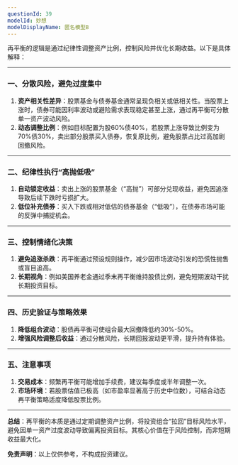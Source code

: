 ```yaml
---
questionId: 39
modelId: 妙想
modelDisplayName: 匿名模型B
---
```

再平衡的逻辑是通过纪律性调整资产比例，控制风险并优化长期收益。以下是具体解释：

---

### 一、分散风险，避免过度集中

1. **资产相关性差异**：股票基金与债券基金通常呈现负相关或低相关性。当股票上涨时，债券可能因利率波动或避险需求表现稳定甚至上涨，通过再平衡可分散单一资产波动风险。
2. **动态调整比例**：例如目标配置为股60%债40%，若股票上涨导致比例变为70%债30%，卖出部分股票买入债券，恢复原比例，避免股票占比过高加剧回撤风险。

---

### 二、纪律性执行“高抛低吸”

1. **自动锁定收益**：卖出上涨的股票基金（“高抛”）可部分兑现收益，避免因追涨导致后续下跌时亏损扩大。
2. **低位补充债券**：买入下跌或相对低估的债券基金（“低吸”），在债券市场可能的反弹中捕捉机会。

---

### 三、控制情绪化决策

1. **避免追涨杀跌**：再平衡通过预设规则操作，减少因市场波动引发的恐慌性抛售或盲目追高。
2. **长期视角**：例如美国养老金通过季末再平衡维持股债比例，避免短期波动干扰长期投资目标。

---

### 四、历史验证与策略效果

1. **降低组合波动**：股债再平衡可使组合最大回撤降低约30%-50%。
2. **增强风险调整后收益**：通过分散风险，长期回报波动更平滑，提升持有体验。

---

### 五、注意事项

1. **交易成本**：频繁再平衡可能增加手续费，建议每季度或半年调整一次。
2. **市场环境**：若股票估值已极高（如市盈率显著高于历史中位数），可结合动态再平衡策略适度降低股票比例。

---

**总结**：再平衡的本质是通过定期调整资产比例，将投资组合“拉回”目标风险水平，避免因单一资产过度波动导致偏离投资目标。其核心价值在于风险控制，而非短期收益最大化。

**免责声明**：以上仅供参考，不构成投资建议。